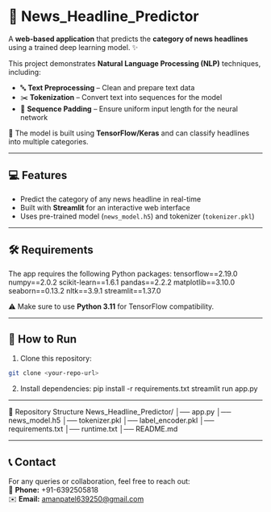 # 📰 News_Headline_Predictor

A **web-based application** that predicts the **category of news headlines** using a trained deep learning model. ✨  

This project demonstrates **Natural Language Processing (NLP)** techniques, including:  
- 🔤 **Text Preprocessing** – Clean and prepare text data  
- ✂️ **Tokenization** – Convert text into sequences for the model  
- 📏 **Sequence Padding** – Ensure uniform input length for the neural network  

🧠 The model is built using **TensorFlow/Keras** and can classify headlines into multiple categories.  

---

## 💻 Features

- Predict the category of any news headline in real-time  
- Built with **Streamlit** for an interactive web interface  
- Uses pre-trained model (`news_model.h5`) and tokenizer (`tokenizer.pkl`)  

---

## 🛠️ Requirements

The app requires the following Python packages:
tensorflow==2.19.0
numpy==2.0.2
scikit-learn==1.6.1
pandas==2.2.2
matplotlib==3.10.0
seaborn==0.13.2
nltk==3.9.1
streamlit==1.37.0


⚠️ Make sure to use **Python 3.11** for TensorFlow compatibility.  

---

## 🚀 How to Run

1. Clone this repository:  
```bash
git clone <your-repo-url>
```
2. Install dependencies:
pip install -r requirements.txt
streamlit run app.py

---
📂 Repository Structure
News_Headline_Predictor/
│── app.py
│── news_model.h5
│── tokenizer.pkl
│── label_encoder.pkl
│── requirements.txt
│── runtime.txt
│── README.md

---
## 📞 Contact
For any queries or collaboration, feel free to reach out:  
📱 **Phone:** +91-6392505818  
✉️ **Email:** amanpatel639250@gmail.com


